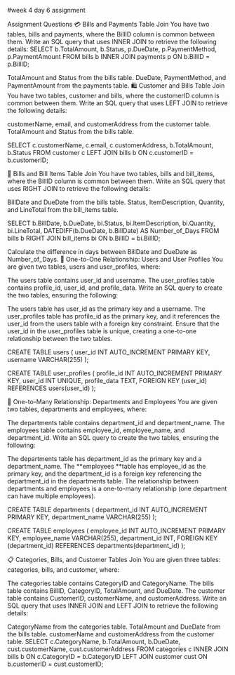 #week 4 day 6 assignment 

Assignment Questions
💳 Bills and Payments Table Join
You have two tables, bills and payments, where the BillID column is common between them. Write an SQL query that uses INNER JOIN to retrieve the following details:
SELECT 
    b.TotalAmount, 
    b.Status, 
    p.DueDate, 
    p.PaymentMethod, 
    p.PaymentAmount
FROM 
    bills b
INNER JOIN 
    payments p ON b.BillID = p.BillID;
    

TotalAmount and Status from the bills table.
DueDate, PaymentMethod, and PaymentAmount from the payments table.
🛍️ Customer and Bills Table Join
You have two tables, customer and bills, where the customerID column is common between them. Write an SQL query that uses LEFT JOIN to retrieve the following details:

customerName, email, and customerAddress from the customer table.
TotalAmount and Status from the bills table.

SELECT 
    c.customerName, 
    c.email, 
    c.customerAddress, 
    b.TotalAmount, 
    b.Status
FROM 
    customer c
LEFT JOIN 
    bills b ON c.customerID = b.customerID;
    
🧾 Bills and Bill Items Table Join
You have two tables, bills and bill_items, where the BillID column is common between them. Write an SQL query that uses RIGHT JOIN to retrieve the following details:

BillDate and DueDate from the bills table.
Status, ItemDescription, Quantity, and LineTotal from the bill_items table.

SELECT 
    b.BillDate, 
    b.DueDate, 
    bi.Status, 
    bi.ItemDescription, 
    bi.Quantity, 
    bi.LineTotal, 
    DATEDIFF(b.DueDate, b.BillDate) AS Number_of_Days
FROM 
    bills b
RIGHT JOIN 
    bill_items bi ON b.BillID = bi.BillID;
    
Calculate the difference in days between BillDate and DueDate as Number_of_Days.
👤 One-to-One Relationship: Users and User Profiles
You are given two tables, users and user_profiles, where:

The users table contains user_id and username.
The user_profiles table contains profile_id, user_id, and profile_data.
Write an SQL query to create the two tables, ensuring the following:

The users table has user_id as the primary key and a username.
The user_profiles table has profile_id as the primary key, and it references the user_id from the users table with a foreign key constraint.
Ensure that the user_id in the user_profiles table is unique, creating a one-to-one relationship between the two tables.

CREATE TABLE users (
    user_id INT AUTO_INCREMENT PRIMARY KEY,
    username VARCHAR(255)
);

CREATE TABLE user_profiles (
    profile_id INT AUTO_INCREMENT PRIMARY KEY,
    user_id INT UNIQUE, 
    profile_data TEXT,
    FOREIGN KEY (user_id) REFERENCES users(user_id)
);

👥 One-to-Many Relationship: Departments and Employees
You are given two tables, departments and employees, where:

The departments table contains department_id and department_name.
The employees table contains employee_id, employee_name, and department_id.
Write an SQL query to create the two tables, ensuring the following:

The departments table has department_id as the primary key and a department_name.
The **employees **table has employee_id as the primary key, and the department_id is a foreign key referencing the department_id in the departments table.
The relationship between departments and employees is a one-to-many relationship (one department can have multiple employees).

CREATE TABLE departments (
    department_id INT AUTO_INCREMENT PRIMARY KEY,
    department_name VARCHAR(255)
);

CREATE TABLE employees (
    employee_id INT AUTO_INCREMENT PRIMARY KEY,
    employee_name VARCHAR(255),
    department_id INT,
    FOREIGN KEY (department_id) REFERENCES departments(department_id)
); 

📋 Categories, Bills, and Customer Tables Join
You are given three tables: categories, bills, and customer, where:

The categories table contains CategoryID and CategoryName.
The bills table contains BillID, CategoryID, TotalAmount, and DueDate.
The customer table contains CustomerID, customerName, and customerAddress.
Write an SQL query that uses INNER JOIN and LEFT JOIN to retrieve the following details:

CategoryName from the categories table.
TotalAmount and DueDate from the bills table.
customerName and customerAddress from the customer table.
SELECT 
    c.CategoryName, 
    b.TotalAmount, 
    b.DueDate, 
    cust.customerName, 
    cust.customerAddress
FROM 
    categories c
INNER JOIN 
    bills b ON c.CategoryID = b.CategoryID
LEFT JOIN 
    customer cust ON b.customerID = cust.customerID;

